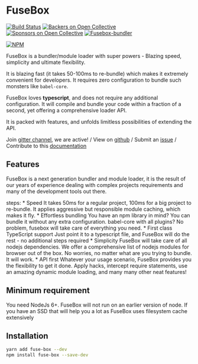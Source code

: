 # FuseBox
[![Build Status](https://travis-ci.org/fuse-box/fuse-box.svg?branch=master)](https://travis-ci.org/fuse-box/fuse-box)
[![Backers on Open Collective](https://opencollective.com/fuse-box/backers/badge.svg)](#backers) [![Sponsors on Open Collective](https://opencollective.com/fuse-box/sponsors/badge.svg)](#sponsors)
[![Fusebox-bundler](https://img.shields.io/badge/gitter-join%20chat%20%E2%86%92-brightgreen.svg)](https://gitter.im/fusebox-bundler/Lobby)

[![NPM](https://nodei.co/npm/fuse-box.png?downloads=true)](https://nodei.co/npm/fuse-box/)

FuseBox is a bundler/module loader with super powers - Blazing speed, simplicity and ultimate flexibility.

It is blazing fast (it takes 50-100ms to re-bundle) which makes it extremely convenient for developers. It requires zero configuration to bundle such monsters like `babel-core`.

FuseBox loves __typescript__, and does not require any additional configuration. It will compile and bundle your code within a fraction of a second, yet offering a comprehensive loader API.

It is packed with features, and unfolds limitless possibilities of extending the API.

Join [gitter channel](https://gitter.im/fusebox-bundler/Lobby), we are active! / View on [github](https://github.com/fuse-box/fuse-box) / Submit an [issue](https://github.com/fuse-box/fuse-box/issues/new) / Contribute to this [documentation](https://github.com/fuse-box/fuse-box/tree/master/docs)

## Features

FuseBox is a next generation bundler and module loader, it is the result of our years of experience dealing with complex projects requirements and many of the development tools out there.

steps:
    * Speed
    It takes 50ms for a regular project, 100ms for a big project to re-bundle. It applies aggressive but responsible module caching, which makes it fly.
    * Effortless bundling
    You have an npm library in mind? You can bundle it without any extra configuration. babel-core with all plugins? No problem, fusebox will take care of everything you need.
    * First class TypeScript support
    Just point it to a typescript file, and FuseBox will do the rest - no additional steps required
    * Simplicity
    FuseBox will take care of all nodejs dependencies. We offer a comprehensive list of nodejs modules for browser out of the box. No worries, no matter what are you trying to bundle. It will work.
    * API first
    Whatever your usage scenario, FuseBox provides you the flexibility to get it done. Apply hacks, intercept require statements, use an amazing dynamic module loading, and many many other neat features!

## Minimum requirement

You need NodeJs 6+. FuseBox will not run on an earlier version of node. If you have an SSD that will help you a lot as FuseBox uses filesystem cache extensively 

## Installation

```bash
yarn add fuse-box --dev
npm install fuse-box --save-dev
```

